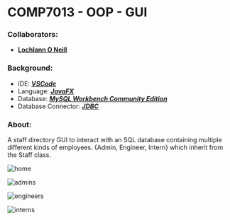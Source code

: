 <!--https://github.com/darsaveli/Readme-Markdown-Syntax-->

# COMP7013 - OOP - GUI
### Collaborators:
* **[Lochlann O Neill](https://github.com/lochlannoneill)**

### Background:
* IDE: ***[VSCode](https://code.visualstudio.com/)***  
* Language: ***[JavaFX](https://openjfx.io/)***  
* Database: ***[MySQL Workbench Community Edition](https://openjfx.io/](https://dev.mysql.com/downloads/workbench/))***  
* Database Connector: ***[JDBC](https://dev.mysql.com/downloads/connector/j/8.0.html)***  

### About:
A staff directory GUI to interact with an SQL database containing multiple different kinds of employees. {Admin, Engineer, Intern} which inherit from the Staff class.

![home](https://github.com/lochlannoneill/COMP7013-OOP-GUI/blob/main/screenshots/home.png?raw=true)

![admins](https://github.com/lochlannoneill/COMP7013-OOP-GUI/blob/main/screenshots/admins.png?raw=true)

![engineers](https://github.com/lochlannoneill/COMP7013-OOP-GUI/blob/main/screenshots/engineers.png?raw=true)

![interns](https://github.com/lochlannoneill/COMP7013-OOP-GUI/blob/main/screenshots/interns.png?raw=true)
